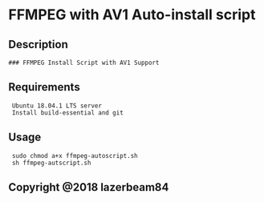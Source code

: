# FFMPEG with AV1 Auto-install script

  ## Description
    ### FFMPEG Install Script with AV1 Support 

  ## Requirements
     Ubuntu 18.04.1 LTS server
     Install build-essential and git

  ## Usage
     sudo chmod a+x ffmpeg-autoscript.sh
     sh ffmpeg-autscript.sh


## Copyright @2018 lazerbeam84
